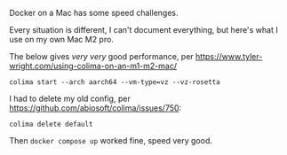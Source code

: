 Docker on a Mac has some speed challenges.

Every situation is different, I can't document everything, but here's what I use on my own Mac M2 pro.

The below gives _very very_ good performance, per https://www.tyler-wright.com/using-colima-on-an-m1-m2-mac/


```
colima start --arch aarch64 --vm-type=vz --vz-rosetta
```

I had to delete my old config, per https://github.com/abiosoft/colima/issues/750:

```
colima delete default
```

Then `docker compose up` worked fine, speed very good.